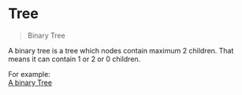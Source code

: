 # Tree  


> Binary Tree

A binary tree is a tree which nodes contain maximum 2 children. That means it can contain 1 or 2 or 0 children.  

For example:  
[A binary Tree](graph.png?raw=true)
